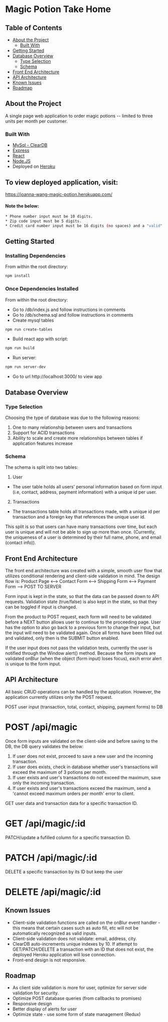 # Magic Potion Take Home

## Table of Contents

* [About the Project](#about-the-project)
  * [Built With](#built-with)
* [Getting Started](#getting-started)
* [Database Overview](#database-overview)
  * [Type Selection](#type-selection)
  * [Schema](#schema)
* [Front End Architecture](#front-end-architecture)
* [API Architecture](#api-architecture)
* [Known Issues](#known-issues)
* [Roadmap](#roadmap)


## About the Project
A single page web application to order magic potions -- limited to three units per month per customer. 

### Built With
* [MySql - ClearDB](https://www.cleardb.com/)
* [Express](https://expressjs.com/)
* [React](https://reactjs.org/)
* [Node.JS](https://nodejs.org/en/)
* Deployed on [Heroku](https://heroku.com/)

## To view deployed application, visit: 
https://joanna-wang-magic-potion.herokuapp.com/
#### Note the below:
```sh
* Phone number input must be 10 digits.
* Zip code input must be 5 digits.
* Credit card number input must be 16 digits (no spaces) and a "valid" number. For ease, use 4111111111111111 
```

## Getting Started
### Installing Dependencies
From within the root directory:
```sh
npm install
```

### Once Dependencies Installed
From within the root directory:
* Go to /db/index.js and follow instructions in comments
* Go to /db/schema.sql and follow instructions in comments
*  Create mysql tables
```sh
npm run create-tables
```
*  Build react app with script:
```sh
npm run build
```
*  Run server:
```sh
npm run server-dev
```
*  Go to url http://localhost:3000/ to view app

## Database Overview
### Type Selection
Choosing the type of database was due to the following reasons: 
1. One to many relationship between users and transactions 
2. Support for ACID transactions
3. Ability to scale and create more relationships between tables if application features increase 

### Schema
The schema is split into two tables:
1. User 
* The user table holds all users' personal information based on form input (i.e, contact, address, payment information) with a unique id per user. 
2. Transactions
* The transactions table holds all transactions made, with a unique id per transaction and a foreign key that references the unique user id. 

This split is so that users can have many transactions over time, but each user is unique and will not be able to sign up more than once.
(Currently, the uniqueness of a user is determined by their full name, phone, and email (contact info)). 

## Front End Architecture
The front end architecture was created with a simple, smooth user flow that utilizes conditional rendering and client-side validation in mind.
The design flow is: 
Product Page <--> Contact Form <--> Shipping Form <--> Payment Form --> POST TO SERVER

Form input is kept in the state, so that the data can be passed down to API requests. Validation state (true/false) is also kept in the state, so that they can be toggled if input is changed.

From the product to POST request, each form will need to be validated before a NEXT button allows user to continue to the proceeding page. User has the option to also go back to a previous form to change their input, but the input will need to be validated again. Once all forms have been filled out and validated, only then is the SUBMIT button enabled. 

If the user input does not pass the validation tests, currently the user is notified through the Window alert() method. Because the form inputs are validated onBlur (when the object (form input) loses focus), each error alert is unique to the form input. 

## API Architecture
All basic CRUD operations can be handled by the application. However, the application currently utilizes only the POST request. 

POST user input (transaction, total, contact, shipping, payment forms) to DB
# POST /api/magic
Once form inputs are validated on the client-side and before saving to the DB, the DB query validates the below:
1. If user does not exist, proceed to save a new user and the incoming transaction. 
2. If user does exists, check in database whether user's transactions will exceed the maximum of 3 potions per month. 
3. If user exists and user's transactions do not exceed the maximum, save only the incoming transaction. 
4. If user exists and user's transactions exceed the maximum, send a 'cannot exceed maximum orders per month' error to client. 

GET user data and transaction data for a specific transaction ID. 
# GET /api/magic/:id 

PATCH/update a fufilled column for a specific transaction ID. 
# PATCH /api/magic/:id

DELETE a specific transaction by its ID but keep the user 
# DELETE /api/magic/:id

## Known Issues
* Client-side validation functions are called on the onBlur event handler - this means that certain cases such as auto fill, etc will not be automatically recognized as valid inputs.
* Client-side validation does not validate: email, address, city. 
* ClearDB auto-increments unique indexes by 10. If attempt to GET/PATCH/DELETE a transaction with an ID that does not exist, the deployed Heroku application will lose connection. 
* Front-end design is not responsive. 

## Roadmap
* As client side validation is more for user, optimize for server side validation for security.
* Optimize POST database queries (from callbacks to promises) 
* Responsive design
* Better display of alerts for user
* Optimize state - use some form of state management (Redux) 
